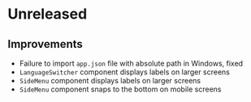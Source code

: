 # Unreleased

## Improvements

- Failure to import `app.json` file with absolute path in Windows, fixed
- `LanguageSwitcher` component displays labels on larger screens
- `SideMenu` component displays labels on larger screens
- `SideMenu` component snaps to the bottom on mobile screens